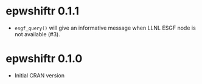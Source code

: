 # epwshiftr 0.1.1

* `esgf_query()` will give an informative message when LLNL ESGF node is not
  available (#3).

# epwshiftr 0.1.0

* Initial CRAN version
